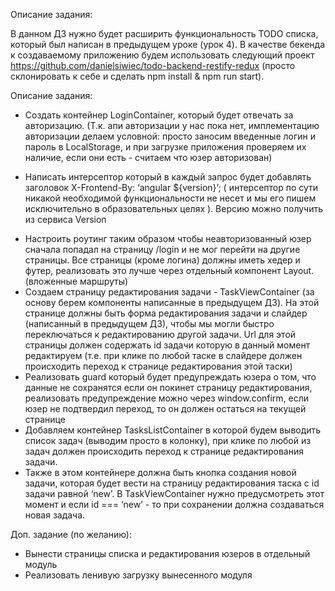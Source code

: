 Описание задания:


В данном ДЗ нужно будет расширить функциональность TODO списка, который был написан в предыдущем уроке (урок 4). В качестве бекенда к создаваемому приложению будем использовать следующий проект https://github.com/danielsiwiec/todo-backend-restify-redux (просто склонировать к себе и сделать npm install & npm run start).

Описание задания:

  + Создать контейнер LoginContainer, который будет отвечать за авторизацию. (Т.к. апи авторизации у нас пока нет, имплементацию авторизации делаем условной: просто заносим введенные логин и пароль в LocalStorage, и при загрузке приложения проверяем их наличие, если они есть - считаем что юзер авторизован)
  - Написать интерсептор который в каждый запрос будет добавлять заголовок X-Frontend-By: ‘angular ${version}’; ( интерсептор по сути никакой необходимой функциональности не несет и мы его пишем исключительно в образовательных целях ). Версию можно получить из сервиса Version
  + Настроить роутинг таким образом чтобы неавторизованный юзер сначала попадал на страницу /login и не мог перейти на другие страницы. Все страницы (кроме логина) должны иметь хедер и футер, реализовать это лучше через отдельный компонент Layout. (вложенные маршруты)
  + Создаем страницу редактирования задачи - TaskViewContainer (за основу берем компоненты написанные в предыдущем ДЗ). На этой странице должны быть форма редактирования задачи и слайдер (написанный в предыдущем ДЗ), чтобы мы могли быстро переключаться к редактированию другой задачи. Url для этой страницы должен содержать id задачи которую в данный момент редактируем (т.е. при клике по любой таске в слайдере должен происходить переход к странице редактирования этой таски)
  + Реализовать guard который будет предупреждать юзера о том, что данные не сохранятся если он покинет страницу редактирования, реализовать предупреждение можно через window.confirm, если юзер не подтвердил переход, то он должен остаться на текущей странице
  + Добавляем контейнер TasksListContainer в которой будем выводить список задач (выводим просто в колонку), при клике по любой из задач должен происходить переход к странице редактирования задачи. 
  + Также в этом контейнере должна быть кнопка создания новой задачи, которая будет вести на страницу редактирования таска с id задачи равной ‘new’. В TaskViewContainer нужно предусмотреть этот момент и если id === ‘new’ - то при сохранении должна создаваться новая задача.


Доп. задание (по желанию):

  - Вынести страницы списка и редактирования юзеров в отдельный модуль
  - Реализовать ленивую загрузку вынесенного модуля